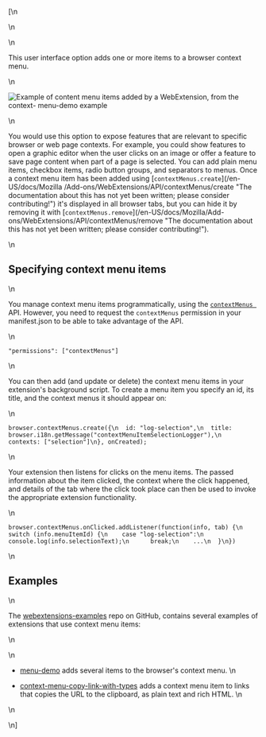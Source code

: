 [\n

\n

\n

This user interface option adds one or more items to a browser context menu.

\n

![Example of content menu items added by a WebExtension, from the context-
menu-demo
example](https://mdn.mozillademos.org/files/15051/context_menu_example.png)

\n

You would use this option to expose features that are relevant to specific
browser or web page contexts. For example, you could show features to open a
graphic editor when the user clicks on an image or offer a feature to save
page content when part of a page is selected. You can add plain menu items,
checkbox items, radio button groups, and separators to menus. Once a context
menu item has been added using [`contextMenus.create`](/en-US/docs/Mozilla
/Add-ons/WebExtensions/API/contextMenus/create "The documentation about this
has not yet been written; please consider contributing!") it's displayed in
all browser tabs, but you can hide it by removing it with
[`contextMenus.remove`](/en-US/docs/Mozilla/Add-
ons/WebExtensions/API/contextMenus/remove "The documentation about this has
not yet been written; please consider contributing!").

\n

## Specifying context menu items

\n

You manage context menu items programmatically, using the [`contextMenus
`](/en-US/docs/Mozilla/Add-ons/WebExtensions/API/contextMenus "The
documentation about this has not yet been written; please consider
contributing!") API. However, you need to request the `contextMenus`
permission in your manifest.json to be able to take advantage of the API.

\n

    
    
    "permissions": ["contextMenus"]

\n

You can then add (and update or delete) the context menu items in your
extension's background script. To create a menu item you specify an id, its
title, and the context menus it should appear on:

\n

    
    
    browser.contextMenus.create({\n  id: "log-selection",\n  title: browser.i18n.getMessage("contextMenuItemSelectionLogger"),\n  contexts: ["selection"]\n}, onCreated);

\n

Your extension then listens for clicks on the menu items. The passed
information about the item clicked, the context where the click happened, and
details of the tab where the click took place can then be used to invoke the
appropriate extension functionality.

\n

    
    
    browser.contextMenus.onClicked.addListener(function(info, tab) {\n  switch (info.menuItemId) {\n    case "log-selection":\n      console.log(info.selectionText);\n      break;\n    ...\n  }\n})

\n

## Examples

\n

The [webextensions-examples](https://github.com/mdn/webextensions-examples)
repo on GitHub, contains several examples of extensions that use context menu
items:

\n

\n

  * [menu-demo](https://github.com/mdn/webextensions-examples/tree/master/menu-demo) adds several items to the browser's context menu.
\n

  * [context-menu-copy-link-with-types](https://github.com/mdn/webextensions-examples/tree/master/context-menu-copy-link-with-types) adds a context menu item to links that copies the URL to the clipboard, as plain text and rich HTML.
\n

\n

\n]

